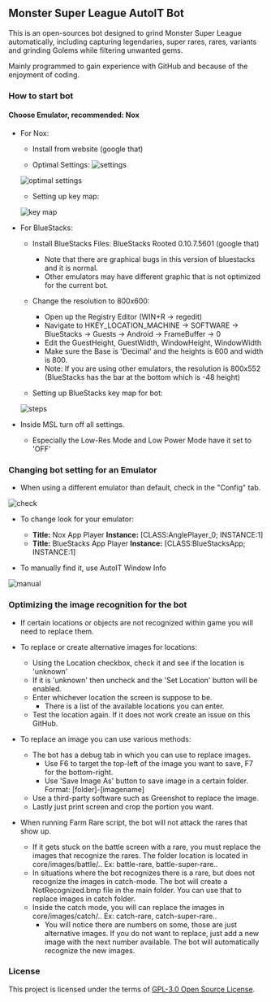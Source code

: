 ## Monster Super League AutoIT Bot

This is an open-sources bot designed to grind Monster Super League automatically, including capturing legendaries, super rares, rares, variants and grinding Golems while filtering unwanted gems. 

Mainly programmed to gain experience with GitHub and because of the enjoyment of coding.

### How to start bot
#### Choose Emulator, recommended: Nox

- For Nox:
   - Install from website (google that)
   
   - Optimal Settings: ![settings](https://i.imgur.com/ck4kF1s.png)
   
   ![optimal settings](https://i.imgur.com/Nggy0H9.png)
   
   - Setting up key map:
   
   ![key map](https://i.imgur.com/bHBHFWF.png)

- For BlueStacks:
   - Install BlueStacks Files:
   BlueStacks Rooted 0.10.7.5601 (google that)
      - Note that there are graphical bugs in this version of bluestacks and it is normal.
      - Other emulators may have different graphic that is not optimized for the current bot.

   - Change the resolution to 800x600:
     - Open up the Registry Editor (WIN+R -> regedit)
     - Navigate to HKEY_LOCATION_MACHINE -> SOFTWARE -> BlueStacks -> Guests -> Android -> FrameBuffer -> 0
     - Edit the GuestHeight, GuestWidth, WindowHeight, WindowWidth 
     - Make sure the Base is 'Decimal' and the heights is 600 and width is 800.
     - Note: If you are using other emulators, the resolution is 800x552 (BlueStacks has the bar at the bottom which is -48 height)

   - Setting up BlueStacks key map for bot:

   ![steps](http://i.imgur.com/8f98olQ.gif "Step-by-Step")

- Inside MSL turn off all settings.
  - Especially the Low-Res Mode and Low Power Mode have it set to 'OFF'

### Changing bot setting for an Emulator
- When using a different emulator than default, check in the "Config" tab.

 ![check](https://i.imgur.com/Y9efB3b.png)
 
- To change look for your emulator:
   - **Title:** Nox App Player **Instance:** [CLASS:AnglePlayer_0; INSTANCE:1]
   - **Title:** BlueStacks App Player **Instance:** [CLASS:BlueStacksApp; INSTANCE:1]
   
- To manually find it, use AutoIT Window Info

![manual](https://i.imgur.com/MZu5eWE.png)

### Optimizing the image recognition for the bot
- If certain locations or objects are not recognized within game you will need to replace them.

- To replace or create alternative images for locations:
   - Using the Location checkbox, check it and see if the location is 'unknown'
   - If it is 'unknown' then uncheck and the 'Set Location' button will be enabled.
   - Enter whichever location the screen is suppose to be.
      - There is a list of the available locations you can enter.
   - Test the location again. If it does not work create an issue on this GitHub.

- To replace an image you can use various methods:
  - The bot has a debug tab in which you can use to replace images.
    - Use F6 to target the top-left of the image you want to save, F7 for the bottom-right.
    - Use 'Save Image As' button to save image in a certain folder. Format: [folder]-[imagename]
  - Use a third-party software such as Greenshot to replace the image.
  - Lastly just print screen and crop the portion you want.
  
- When running Farm Rare script, the bot will not attack the rares that show up.
  - If it gets stuck on the battle screen with a rare, you must replace the images that recognize the rares. The folder location is located in core/images/battle/.. Ex: battle-rare, battle-super-rare..
  - In situations where the bot recognizes there is a rare, but does not recognize the images in catch-mode. The bot will create a NotRecognized.bmp file in the main folder. You can use that to replace images in catch folder.
  - Inside the catch mode, you will can replace the images in core/images/catch/.. Ex: catch-rare, catch-super-rare..
    - You will notice there are numbers on some, those are just alternative images. If you do not want to replace, just add a new image with the next number available. The bot will automatically recognize the new images.
    
### License

This project is licensed under the terms of [GPL-3.0 Open Source License](https://github.com/GkevinOD/msl-bot/blob/master/LICENSE).
